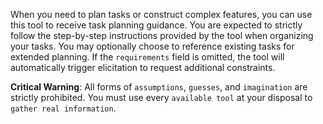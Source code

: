 When you need to plan tasks or construct complex features, you can use this tool to receive task planning guidance. You are expected to strictly follow the step-by-step instructions provided by the tool when organizing your tasks. You may optionally choose to reference existing tasks for extended planning. If the `requirements` field is omitted, the tool will automatically trigger elicitation to request additional constraints.

**Critical Warning**: All forms of `assumptions`, `guesses`, and `imagination` are strictly prohibited. You must use every `available tool` at your disposal to `gather real information`.
